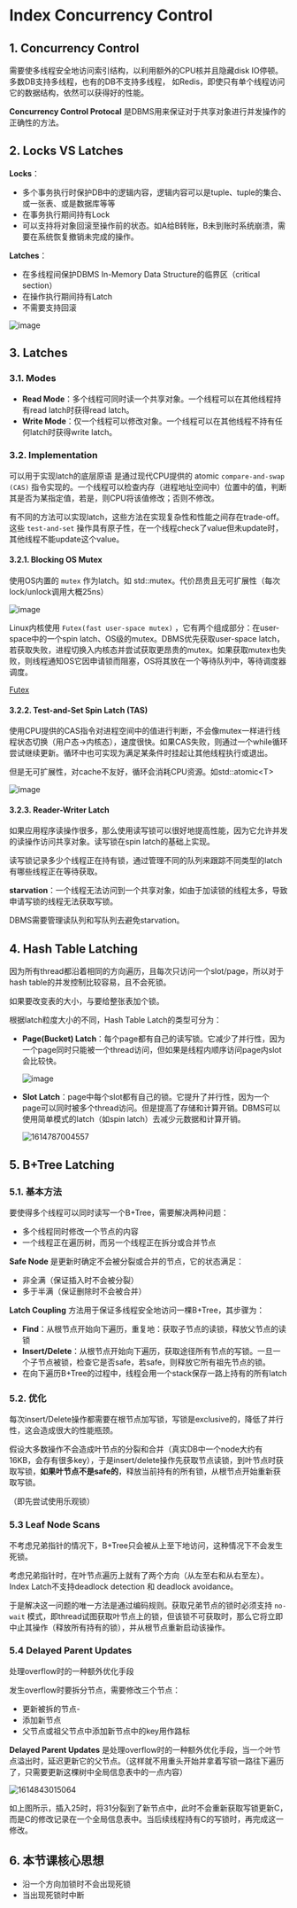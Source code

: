 # Index Concurrency Control

## 1. Concurrency Control

需要使多线程安全地访问索引结构，以利用额外的CPU核并且隐藏disk IO停顿。多数DB支持多线程，也有的DB不支持多线程， 如Redis，即使只有单个线程访问它的数据结构，依然可以获得好的性能。

**Concurrency Control Protocal** 是DBMS用来保证对于共享对象进行并发操作的正确性的方法。

## 2. Locks VS Latches

**Locks**：

- 多个事务执行时保护DB中的逻辑内容，逻辑内容可以是tuple、tuple的集合、或一张表、或是数据库等等
- 在事务执行期间持有Lock
- 可以支持将对象回滚至操作前的状态。如A给B转账，B未到账时系统崩溃，需要在系统恢复撤销未完成的操作。

**Latches**：

- 在多线程间保护DBMS In-Memory Data Structure的临界区（critical section）
- 在操作执行期间持有Latch
- 不需要支持回滚

![image](https://user-images.githubusercontent.com/29897667/109762557-be1de400-7c2b-11eb-9449-f859a4e36b93.png)

## 3. Latches

### 3.1. Modes

- **Read Mode**：多个线程可同时读一个共享对象。一个线程可以在其他线程持有read latch时获得read latch。
- **Write Mode**：仅一个线程可以修改对象。一个线程可以在其他线程不持有任何latch时获得write latch。

### 3.2. Implementation

可以用于实现latch的底层原语 是通过现代CPU提供的 atomic `compare-and-swap (CAS)` 指令实现的。一个线程可以检查内存（进程地址空间中）位置中的值，判断其是否为某指定值，若是，则CPU将该值修改；否则不修改。

有不同的方法可以实现latch，这些方法在实现复杂性和性能之间存在trade-off。这些 `test-and-set` 操作具有原子性，在一个线程check了value但未update时，其他线程不能update这个value。

#### 3.2.1. Blocking OS Mutex

使用OS内置的 `mutex` 作为latch。如 std::mutex。代价昂贵且无可扩展性（每次lock/unlock调用大概25ns）

![image](https://user-images.githubusercontent.com/29897667/109777218-6d63b680-7c3e-11eb-8408-fa8f16b2fc57.png)

Linux内核使用 `Futex(fast user-space mutex)` ，它有两个组成部分：在user-space中的一个spin latch、OS级的mutex。DBMS优先获取user-space latch，若获取失败，进程切换入内核态并尝试获取更昂贵的mutex。如果获取mutex也失败，则线程通知OS它因申请锁而阻塞，OS将其放在一个等待队列中，等待调度器调度。

[Futex](https://www.jianshu.com/p/d17a6152740c)

#### 3.2.2. Test-and-Set Spin Latch (TAS)

使用CPU提供的CAS指令对进程空间中的值进行判断，不会像mutex一样进行线程状态切换（用户态->内核态），速度很快。如果CAS失败，则通过一个while循环尝试继续更新。循环中也可实现为满足某条件时挂起让其他线程执行或退出。

但是无可扩展性，对cache不友好，循环会消耗CPU资源。如std::atomic\<T>

![image](https://user-images.githubusercontent.com/29897667/109778378-b5370d80-7c3f-11eb-9c32-62ca0c7f794f.png)

#### 3.2.3. Reader-Writer Latch

如果应用程序读操作很多，那么使用读写锁可以很好地提高性能，因为它允许并发的读操作访问共享对象。读写锁在spin latch的基础上实现。

读写锁记录多少个线程正在持有锁，通过管理不同的队列来跟踪不同类型的latch有哪些线程正在等待获取。

**starvation**：一个线程无法访问到一个共享对象，如由于加读锁的线程太多，导致申请写锁的线程无法获取写锁。

DBMS需要管理读队列和写队列去避免starvation。

## 4. Hash Table Latching

因为所有thread都沿着相同的方向遍历，且每次只访问一个slot/page，所以对于hash table的并发控制比较容易，且不会死锁。

如果要改变表的大小，与要给整张表加个锁。

根据latch粒度大小的不同，Hash Table Latch的类型可分为：

- **Page(Bucket) Latch**：每个page都有自己的读写锁。它减少了并行性，因为一个page同时只能被一个thread访问，但如果是线程内顺序访问page内slot会比较快。

  ![image](https://user-images.githubusercontent.com/29897667/109833174-0107a800-7c7c-11eb-8c91-26a8ab8c0853.png)

- **Slot Latch**：page中每个slot都有自己的锁。它提升了并行性，因为一个page可以同时被多个thread访问。但是提高了存储和计算开销。DBMS可以使用简单模式的latch（如spin latch）去减少元数据和计算开销。

  ![1614787004557](C:\Users\XutongLi\AppData\Roaming\Typora\typora-user-images\1614787004557.png)

## 5. B+Tree Latching

### 5.1. 基本方法

要使得多个线程可以同时读写一个B+Tree，需要解决两种问题：

- 多个线程同时修改一个节点的内容
- 一个线程正在遍历树，而另一个线程正在拆分或合并节点

**Safe Node** 是更新时确定不会被分裂或合并的节点，它的状态满足：

- 非全满（保证插入时不会被分裂）
- 多于半满（保证删除时不会被合并）

**Latch Coupling** 方法用于保证多线程安全地访问一棵B+Tree，其步骤为：

- **Find**：从根节点开始向下遍历，重复地：获取子节点的读锁，释放父节点的读锁
- **Insert/Delete**：从根节点开始向下遍历，获取途径所有节点的写锁。一旦一个子节点被锁，检查它是否safe，若safe，则释放它所有祖先节点的锁。
- 在向下遍历B+Tree的过程中，线程会用一个stack保存一路上持有的所有latch

### 5.2. 优化

每次insert/Delete操作都需要在根节点加写锁，写锁是exclusive的，降低了并行性，这会造成很大的性能瓶颈。

假设大多数操作不会造成叶节点的分裂和合并（真实DB中一个node大约有16KB，会存有很多key），于是insert/delete操作先获取节点读锁，到叶节点时获取写锁，**如果叶节点不是safe的**，释放当前持有的所有锁，从根节点开始重新获取写锁。

（即先尝试使用乐观锁）

### 5.3 Leaf Node Scans

不考虑兄弟指针的情况下，B+Tree只会被从上至下地访问，这种情况下不会发生死锁。

考虑兄弟指针时，在叶节点遍历上就有了两个方向（从左至右和从右至左）。Index Latch不支持deadlock detection 和 deadlock avoidance。

于是解决这一问题的唯一方法是通过编码规则。获取兄弟节点的锁时必须支持 `no-wait` 模式，即thread试图获取叶节点上的锁，但该锁不可获取时，那么它将立即中止其操作（释放所有持有的锁），并从根节点重新启动该操作。

### 5.4 Delayed Parent Updates

处理overflow时的一种额外优化手段

发生overflow时要拆分节点，需要修改三个节点：

- 更新被拆的节点-
- 添加新节点
- 父节点或祖父节点中添加新节点中的key用作路标

**Delayed Parent Updates** 是处理overflow时的一种额外优化手段，当一个叶节点溢出时，延迟更新它的父节点。（这样就不用重头开始并拿着写锁一路往下遍历了，只需要更新这棵树中全局信息表中的一点内容）

![1614843015064](C:\Users\XutongLi\AppData\Roaming\Typora\typora-user-images\1614843015064.png)

如上图所示，插入25时，将31分裂到了新节点中，此时不会重新获取写锁更新C，而是C的修改记录在一个全局信息表中。当后续线程持有C的写锁时，再完成这一修改。

## 6. 本节课核心思想

- 沿一个方向加锁时不会出现死锁
- 当出现死锁时中断